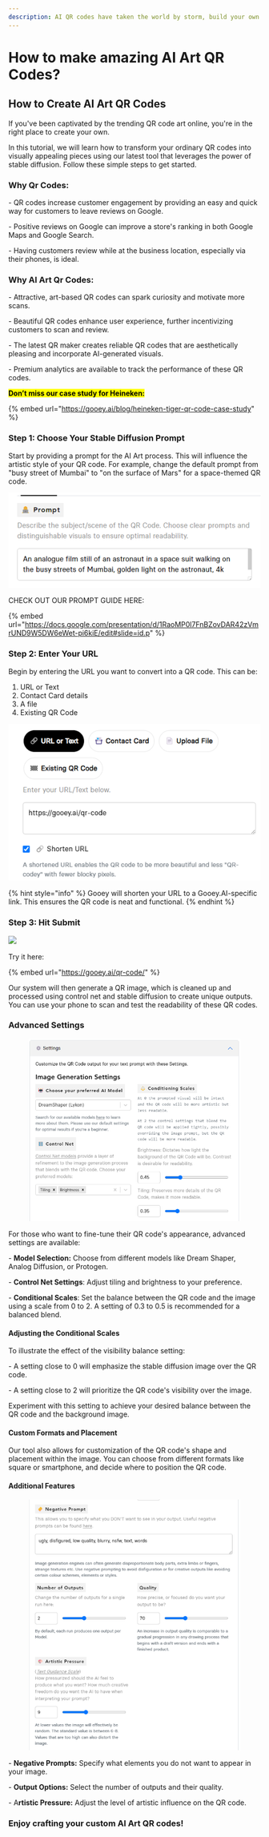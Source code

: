 ```yaml
---
description: AI QR codes have taken the world by storm, build your own in seconds.
---
```


# How to make amazing AI Art QR Codes?

## How to Create AI Art QR Codes

If you've been captivated by the trending QR code art online, you're in the right place to create your own.

In this tutorial, we will learn how to transform your ordinary QR codes into visually appealing pieces using our latest tool that leverages the power of stable diffusion. Follow these simple steps to get started.

### Why Qr Codes:

\- QR codes increase customer engagement by providing an easy and quick way for customers to leave reviews on Google.

\- Positive reviews on Google can improve a store's ranking in both Google Maps and Google Search.

\- Having customers review while at the business location, especially via their phones, is ideal.

### Why AI Art Qr Codes:

\- Attractive, art-based QR codes can spark curiosity and motivate more scans.

\- Beautiful QR codes enhance user experience, further incentivizing customers to scan and review.

\- The latest QR maker creates reliable QR codes that are aesthetically pleasing and incorporate AI-generated visuals.

\- Premium analytics are available to track the performance of these QR codes.

<mark style="background-color:yellow;">**Don’t miss our case study for Heineken:**</mark>

{% embed url="https://gooey.ai/blog/heineken-tiger-qr-code-case-study" %}

### Step 1: Choose Your Stable Diffusion Prompt

Start by providing a prompt for the AI Art process. This will influence the artistic style of your QR code. For example, change the default prompt from "busy street of Mumbai" to "on the surface of Mars" for a space-themed QR code.

![](<../../.gitbook/assets/0 (6).png>)

CHECK OUT OUR PROMPT GUIDE HERE:

{% embed url="https://docs.google.com/presentation/d/1RaoMP0l7FnBZovDAR42zVmrUND9W5DW6eWet-pi6kiE/edit#slide=id.p" %}

### Step 2: Enter Your URL

Begin by entering the URL you want to convert into a QR code. This can be:

1. URL or Text
2. Contact Card details
3. A file
4. Existing QR Code

![](<../../.gitbook/assets/1 (6).png>)

{% hint style="info" %}
Gooey will shorten your URL to a Gooey.AI-specific link. This ensures the QR code is neat and functional.
{% endhint %}



### Step 3: Hit Submit

![](https://storage.googleapis.com/dara-c1b52.appspot.com/daras\_ai/media/ec13ff16-23d1-11ee-b302-02420a00015b/gooey.ai%20-%20An%20analogue%20film%20still%20of%20an%20astronau...eets%20of%20Mumbai%20golden%20light%20on%20the%20astronaut%204kn.png)

Try it here:

{% embed url="https://gooey.ai/qr-code/" %}

Our system will then generate a QR image, which is cleaned up and processed using control net and stable diffusion to create unique outputs. You can use your phone to scan and test the readability of these QR codes.

### Advanced Settings

<figure><img src="../../.gitbook/assets/Screenshot 2024-01-03 153422.png" alt="" width="563"><figcaption></figcaption></figure>

For those who want to fine-tune their QR code's appearance, advanced settings are available:

\- **Model Selection:** Choose from different models like Dream Shaper, Analog Diffusion, or Protogen.

\- **Control Net Settings**: Adjust tiling and brightness to your preference.

\- **Conditional Scales**: Set the balance between the QR code and the image using a scale from 0 to 2. A setting of 0.3 to 0.5 is recommended for a balanced blend.

#### Adjusting the **Conditional Scales**

To illustrate the effect of the visibility balance setting:

\- A setting close to 0 will emphasize the stable diffusion image over the QR code.

\- A setting close to 2 will prioritize the QR code's visibility over the image.

Experiment with this setting to achieve your desired balance between the QR code and the background image.

#### Custom Formats and Placement

Our tool also allows for customization of the QR code's shape and placement within the image. You can choose from different formats like square or smartphone, and decide where to position the QR code.

#### Additional Features

<figure><img src="../../.gitbook/assets/image (5).png" alt=""><figcaption></figcaption></figure>

\- **Negative Prompts:** Specify what elements you do not want to appear in your image.

\- **Output Options:** Select the number of outputs and their quality.

\- A**rtistic Pressure:** Adjust the level of artistic influence on the QR code.

### Enjoy crafting your custom AI Art QR codes!
